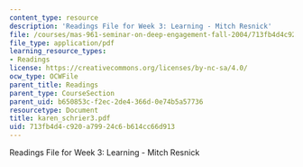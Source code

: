 ```yaml
---
content_type: resource
description: 'Readings File for Week 3: Learning - Mitch Resnick'
file: /courses/mas-961-seminar-on-deep-engagement-fall-2004/713fb4d4c920a79924c6b614cc66d913_karen_schrier3.pdf
file_type: application/pdf
learning_resource_types:
- Readings
license: https://creativecommons.org/licenses/by-nc-sa/4.0/
ocw_type: OCWFile
parent_title: Readings
parent_type: CourseSection
parent_uid: b650853c-f2ec-2de4-366d-0e74b5a57736
resourcetype: Document
title: karen_schrier3.pdf
uid: 713fb4d4-c920-a799-24c6-b614cc66d913
---
```

Readings File for Week 3: Learning - Mitch Resnick